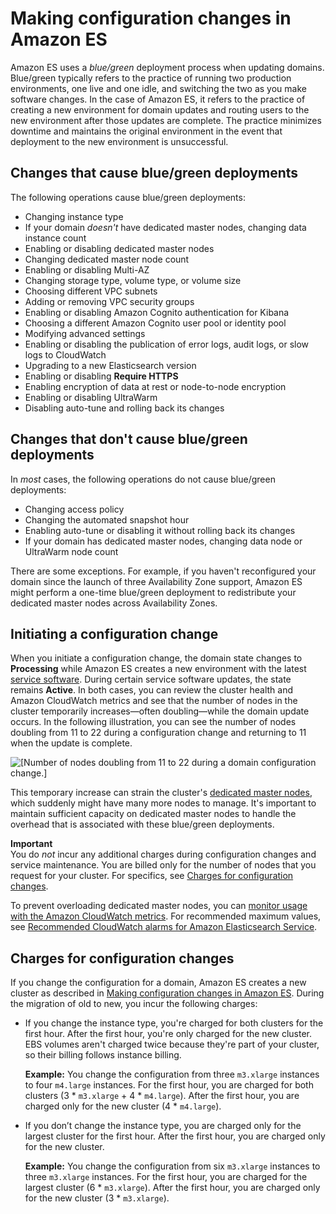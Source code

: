# Making configuration changes in Amazon ES<a name="es-managedomains-configuration-changes"></a>

Amazon ES uses a *blue/green* deployment process when updating domains\. Blue/green typically refers to the practice of running two production environments, one live and one idle, and switching the two as you make software changes\. In the case of Amazon ES, it refers to the practice of creating a new environment for domain updates and routing users to the new environment after those updates are complete\. The practice minimizes downtime and maintains the original environment in the event that deployment to the new environment is unsuccessful\.

## Changes that cause blue/green deployments<a name="es-managedomains-bg"></a>

The following operations cause blue/green deployments:
+ Changing instance type
+ If your domain *doesn't* have dedicated master nodes, changing data instance count
+ Enabling or disabling dedicated master nodes
+ Changing dedicated master node count
+ Enabling or disabling Multi\-AZ
+ Changing storage type, volume type, or volume size
+ Choosing different VPC subnets
+ Adding or removing VPC security groups
+ Enabling or disabling Amazon Cognito authentication for Kibana
+ Choosing a different Amazon Cognito user pool or identity pool
+ Modifying advanced settings
+ Enabling or disabling the publication of error logs, audit logs, or slow logs to CloudWatch
+ Upgrading to a new Elasticsearch version
+ Enabling or disabling **Require HTTPS**
+ Enabling encryption of data at rest or node\-to\-node encryption
+ Enabling or disabling UltraWarm
+ Disabling auto\-tune and rolling back its changes

## Changes that don't cause blue/green deployments<a name="es-managedomains-nobg"></a>

In *most* cases, the following operations do not cause blue/green deployments:
+ Changing access policy
+ Changing the automated snapshot hour
+ Enabling auto\-tune or disabling it without rolling back its changes
+ If your domain has dedicated master nodes, changing data node or UltraWarm node count

There are some exceptions\. For example, if you haven't reconfigured your domain since the launch of three Availability Zone support, Amazon ES might perform a one\-time blue/green deployment to redistribute your dedicated master nodes across Availability Zones\.

## Initiating a configuration change<a name="es-managedomains-initiate"></a>

When you initiate a configuration change, the domain state changes to **Processing** while Amazon ES creates a new environment with the latest [service software](es-service-software.md)\. During certain service software updates, the state remains **Active**\. In both cases, you can review the cluster health and Amazon CloudWatch metrics and see that the number of nodes in the cluster temporarily increases—often doubling—while the domain update occurs\. In the following illustration, you can see the number of nodes doubling from 11 to 22 during a configuration change and returning to 11 when the update is complete\.

![\[Number of nodes doubling from 11 to 22 during a domain configuration change.\]](http://docs.aws.amazon.com/elasticsearch-service/latest/developerguide/images/NodesDoubled.png)

This temporary increase can strain the cluster's [dedicated master nodes](es-managedomains-dedicatedmasternodes.md), which suddenly might have many more nodes to manage\. It's important to maintain sufficient capacity on dedicated master nodes to handle the overhead that is associated with these blue/green deployments\.

**Important**  
You do *not* incur any additional charges during configuration changes and service maintenance\. You are billed only for the number of nodes that you request for your cluster\. For specifics, see [Charges for configuration changes](#es-managedomains-config-charges)\.

To prevent overloading dedicated master nodes, you can [monitor usage with the Amazon CloudWatch metrics](es-managedomains-cloudwatchmetrics.md)\. For recommended maximum values, see [Recommended CloudWatch alarms for Amazon Elasticsearch Service](cloudwatch-alarms.md)\.

## Charges for configuration changes<a name="es-managedomains-config-charges"></a>

If you change the configuration for a domain, Amazon ES creates a new cluster as described in [Making configuration changes in Amazon ES](#es-managedomains-configuration-changes)\. During the migration of old to new, you incur the following charges:
+ If you change the instance type, you're charged for both clusters for the first hour\. After the first hour, you're only charged for the new cluster\. EBS volumes aren't charged twice because they're part of your cluster, so their billing follows instance billing\.

  **Example:** You change the configuration from three `m3.xlarge` instances to four `m4.large` instances\. For the first hour, you are charged for both clusters \(3 \* `m3.xlarge` \+ 4 \* `m4.large`\)\. After the first hour, you are charged only for the new cluster \(4 \* `m4.large`\)\.
+ If you don’t change the instance type, you are charged only for the largest cluster for the first hour\. After the first hour, you are charged only for the new cluster\.

  **Example:** You change the configuration from six `m3.xlarge` instances to three `m3.xlarge` instances\. For the first hour, you are charged for the largest cluster \(6 \* `m3.xlarge`\)\. After the first hour, you are charged only for the new cluster \(3 \* `m3.xlarge`\)\.